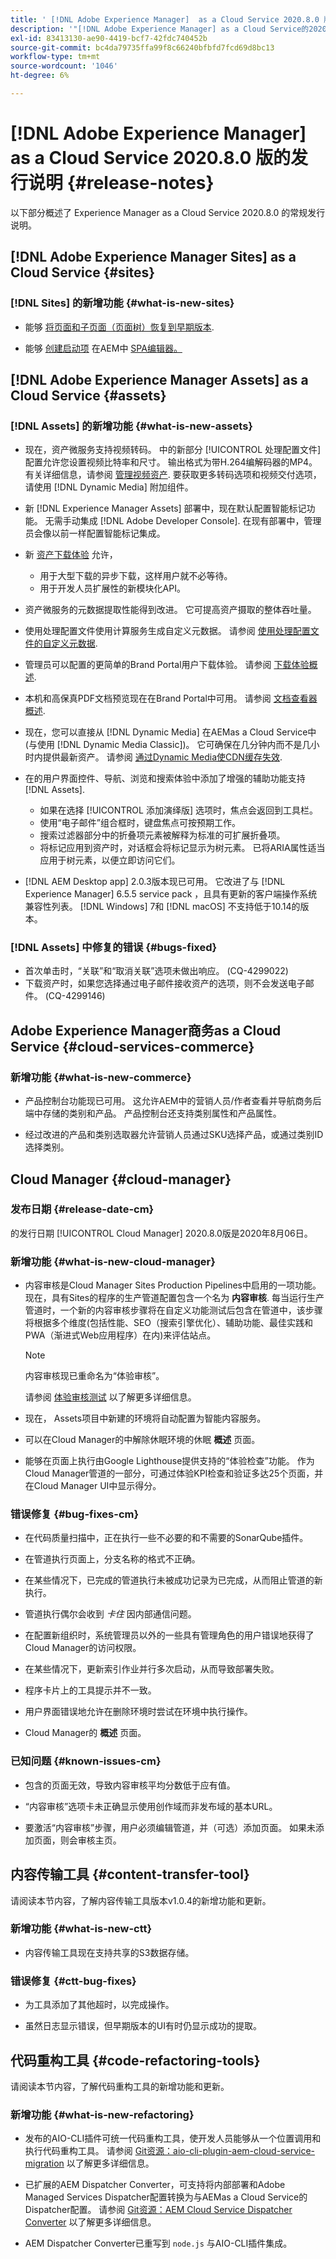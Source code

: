 ```yaml
---
title: ' [!DNL Adobe Experience Manager]  as a Cloud Service 2020.8.0 版的发行说明。'
description: '"[!DNL Adobe Experience Manager] as a Cloud Service的2020.8.0发行说明。”'
exl-id: 83413130-ae90-4419-bcf7-42fdc740452b
source-git-commit: bc4da79735ffa99f8c66240bfbfd7fcd69d8bc13
workflow-type: tm+mt
source-wordcount: '1046'
ht-degree: 6%

---
```


# [!DNL Adobe Experience Manager] as a Cloud Service 2020.8.0 版的发行说明  {#release-notes}

以下部分概述了 Experience Manager as a Cloud Service 2020.8.0 的常规发行说明。


## [!DNL Adobe Experience Manager Sites] as a Cloud Service {#sites}

### [!DNL Sites] 的新增功能 {#what-is-new-sites}

* 能够 [将页面和子页面（页面树）恢复到早期版本](/help/sites-cloud/authoring/features/page-versions.md#reinstating-versions).

* 能够 [创建启动项](/help/sites-cloud/authoring/launches/overview.md) 在AEM中 [SPA编辑器。](/help/implementing/developing/hybrid/introduction.md)


## [!DNL Adobe Experience Manager Assets] as a Cloud Service {#assets}

### [!DNL Assets] 的新增功能 {#what-is-new-assets}

* 现在，资产微服务支持视频转码。 中的新部分 [!UICONTROL 处理配置文件] 配置允许您设置视频比特率和尺寸。 输出格式为带H.264编解码器的MP4。 有关详细信息，请参阅 [管理视频资产](/help/assets/manage-video-assets.md#transcode-video). 要获取更多转码选项和视频交付选项，请使用 [!DNL Dynamic Media] 附加组件。

* 新 [!DNL Experience Manager Assets] 部署中，现在默认配置智能标记功能。 无需手动集成 [!DNL Adobe Developer Console]. 在现有部署中，管理员会像以前一样配置智能标记集成。

* 新 [资产下载体验](/help/assets/download-assets-from-aem.md) 允许，

   * 用于大型下载的异步下载，这样用户就不必等待。
   * 用于开发人员扩展性的新模块化API。

* 资产微服务的元数据提取性能得到改进。 它可提高资产摄取的整体吞吐量。

* 使用处理配置文件使用计算服务生成自定义元数据。 请参阅 [使用处理配置文件的自定义元数据](/help/assets/manage-metadata.md#metadata-compute-service).

* 管理员可以配置的更简单的Brand Portal用户下载体验。 请参阅 [下载体验概述](https://experienceleague.adobe.com/docs/experience-manager-brand-portal/using/introduction/whats-new.html#download-configurations).

* 本机和高保真PDF文档预览现在在Brand Portal中可用。 请参阅 [文档查看器概述](https://experienceleague.adobe.com/docs/experience-manager-brand-portal/using/introduction/whats-new.html#doc-viewer).

* 现在，您可以直接从 [!DNL Dynamic Media] 在AEMas a Cloud Service中(与使用 [!DNL Dynamic Media Classic])。 它可确保在几分钟内而不是几小时内提供最新资产。 请参阅 [通过Dynamic Media使CDN缓存失效](/help/assets/dynamic-media/invalidate-cdn-cache-dynamic-media.md).

* 在的用户界面控件、导航、浏览和搜索体验中添加了增强的辅助功能支持 [!DNL Assets].

   * 如果在选择 [!UICONTROL 添加演绎版] 选项时，焦点会返回到工具栏。 <!-- via CQ-4293594-->
   * 使用“电子邮件”组合框时，键盘焦点可按预期工作。 <!-- via CQ-4286215 -->
   * 搜索过滤器部分中的折叠项元素被解释为标准的可扩展折叠项。 <!-- via CQ-4273103 -->
   * 将标记应用到资产时，对话框会将标记显示为树元素。 已将ARIA属性适当应用于树元素，以便立即访问它们。 <!-- via CQ-4272964 -->

* [!DNL AEM Desktop app] 2.0.3版本现已可用。 它改进了与 [!DNL Experience Manager] 6.5.5 service pack ，且具有更新的客户端操作系统兼容性列表。 [!DNL Windows] 7和 [!DNL macOS] 不支持低于10.14的版本。

### [!DNL Assets] 中修复的错误 {#bugs-fixed}

* 首次单击时，“关联”和“取消关联”选项未做出响应。 (CQ-4299022)
* 下载资产时，如果您选择通过电子邮件接收资产的选项，则不会发送电子邮件。 (CQ-4299146)

## Adobe Experience Manager商务as a Cloud Service {#cloud-services-commerce}

### 新增功能 {#what-is-new-commerce}

* 产品控制台功能现已可用。 这允许AEM中的营销人员/作者查看并导航商务后端中存储的类别和产品。 产品控制台还支持类别属性和产品属性。

* 经过改进的产品和类别选取器允许营销人员通过SKU选择产品，或通过类别ID选择类别。

## Cloud Manager {#cloud-manager}

### 发布日期 {#release-date-cm}

的发行日期 [!UICONTROL Cloud Manager] 2020.8.0版是2020年8月06日。

### 新增功能 {#what-is-new-cloud-manager}

* 内容审核是Cloud Manager Sites Production Pipelines中启用的一项功能。 现在，具有Sites的程序的生产管道配置包含一个名为 **内容审核**. 每当运行生产管道时，一个新的内容审核步骤将在自定义功能测试后包含在管道中，该步骤将根据多个维度(包括性能、SEO（搜索引擎优化）、辅助功能、最佳实践和PWA（渐进式Web应用程序）在内)来评估站点。


   >[!NOTE]
   >内容审核现已重命名为“体验审核”。

   请参阅 [体验审核测试](/help/implementing/cloud-manager/experience-audit-testing.md) 以了解更多详细信息。

* 现在， Assets项目中新建的环境将自动配置为智能内容服务。

* 可以在Cloud Manager的中解除休眠环境的休眠 **概述** 页面。

* 能够在页面上执行由Google Lighthouse提供支持的“体验检查”功能。 作为Cloud Manager管道的一部分，可通过体验KPI检查和验证多达25个页面，并在Cloud Manager UI中显示得分。

### 错误修复 {#bug-fixes-cm}

* 在代码质量扫描中，正在执行一些不必要的和不需要的SonarQube插件。

* 在管道执行页面上，分支名称的格式不正确。

* 在某些情况下，已完成的管道执行未被成功记录为已完成，从而阻止管道的新执行。

* 管道执行偶尔会收到 *卡住* 因内部通信问题。

* 在配置新组织时，系统管理员以外的一些具有管理角色的用户错误地获得了Cloud Manager的访问权限。

* 在某些情况下，更新索引作业并行多次启动，从而导致部署失败。

* 程序卡片上的工具提示并不一致。

* 用户界面错误地允许在删除环境时尝试在环境中执行操作。

* Cloud Manager的 **概述** 页面。

### 已知问题 {#known-issues-cm}

* 包含的页面无效，导致内容审核平均分数低于应有值。

* “内容审核”选项卡未正确显示使用创作域而非发布域的基本URL。

* 要激活“内容审核”步骤，用户必须编辑管道，并（可选）添加页面。 如果未添加页面，则会审核主页。

## 内容传输工具 {#content-transfer-tool}

请阅读本节内容，了解内容传输工具版本v1.0.4的新增功能和更新。

### 新增功能 {#what-is-new-ctt}

* 内容传输工具现在支持共享的S3数据存储。

### 错误修复 {#ctt-bug-fixes}

* 为工具添加了其他超时，以完成操作。

* 虽然日志显示错误，但早期版本的UI有时仍显示成功的提取。

## 代码重构工具 {#code-refactoring-tools}

请阅读本节内容，了解代码重构工具的新增功能和更新。

### 新增功能 {#what-is-new-refactoring}

* 发布的AIO-CLI插件可统一代码重构工具，使开发人员能够从一个位置调用和执行代码重构工具。 请参阅 [Git资源：aio-cli-plugin-aem-cloud-service-migration](https://github.com/adobe/aio-cli-plugin-aem-cloud-service-migration) 以了解更多详细信息。

* 已扩展的AEM Dispatcher Converter，可支持将内部部署和Adobe Managed Services Dispatcher配置转换为与AEMas a Cloud Service的Dispatcher配置。 请参阅 [Git资源：AEM Cloud Service Dispatcher Converter](https://github.com/adobe/aem-cloud-service-source-migration/tree/master/packages/dispatcher-converter) 以了解更多详细信息。

* AEM Dispatcher Converter已重写到 ` node.js ` 与AIO-CLI插件集成。
